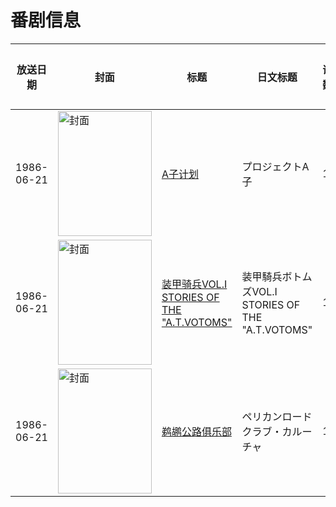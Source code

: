 # 番剧信息

|放送日期|封面|标题|日文标题|话数|评分|评分人数|
|---|---|---|---|---|---|---|
|1986-06-21|<img src="https://lain.bgm.tv/pic/cover/c/58/5e/8380_RitZN.jpg" alt="封面" style="width:150px;height:200px;object-fit:cover;">|[A子计划](https://bangumi.tv/subject/8380)|プロジェクトA子|1|6.4|110人评分|
|1986-06-21|<img src="https://lain.bgm.tv/pic/cover/c/2c/03/313516_8WM4F.jpg" alt="封面" style="width:150px;height:200px;object-fit:cover;">|[装甲骑兵VOL.I STORIES OF THE "A.T.VOTOMS"](https://bangumi.tv/subject/313516)|装甲騎兵ボトムズVOL.I STORIES OF THE "A.T.VOTOMS"|1|6.1|16人评分|
|1986-06-21|<img src="https://lain.bgm.tv/pic/cover/c/c7/d0/374167_CN51N.jpg" alt="封面" style="width:150px;height:200px;object-fit:cover;">|[鹈鹕公路俱乐部](https://bangumi.tv/subject/374167)|ペリカンロード クラブ・カルーチャ|1|暂无评分|少于10人评分|
